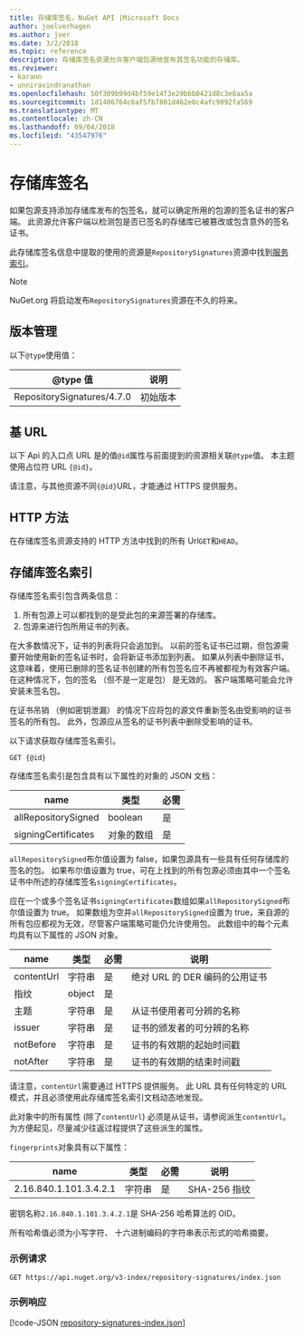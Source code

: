 ```yaml
---
title: 存储库签名，NuGet API |Microsoft Docs
author: joelverhagen
ms.author: jver
ms.date: 3/2/2018
ms.topic: reference
description: 存储库签名资源允许客户端包源地宣布其签名功能的存储库。
ms.reviewer:
- karann
- unniravindranathan
ms.openlocfilehash: 50f309b99d4bf59e14f3e29b6b0421d8c3e8aa5a
ms.sourcegitcommit: 1d1406764c6af5fb7801d462e0c4afc9092fa569
ms.translationtype: MT
ms.contentlocale: zh-CN
ms.lasthandoff: 09/04/2018
ms.locfileid: "43547976"
---
```

# <a name="repository-signatures"></a>存储库签名

如果包源支持添加存储库发布的包签名，就可以确定所用的包源的签名证书的客户端。 此资源允许客户端以检测包是否已签名的存储库已被篡改或包含意外的签名证书。

此存储库签名信息中提取的使用的资源是`RepositorySignatures`资源中找到[服务索引](service-index.md)。

> [!Note]
> NuGet.org 将启动发布`RepositorySignatures`资源在不久的将来。

## <a name="versioning"></a>版本管理

以下`@type`使用值：

@type 值                | 说明
-------------------------- | -----
RepositorySignatures/4.7.0 | 初始版本

## <a name="base-url"></a>基 URL

以下 Api 的入口点 URL 是的值`@id`属性与前面提到的资源相关联`@type`值。 本主题使用占位符 URL `{@id}`。

请注意，与其他资源不同`{@id}`URL，才能通过 HTTPS 提供服务。

## <a name="http-methods"></a>HTTP 方法

在存储库签名资源支持的 HTTP 方法中找到的所有 Url`GET`和`HEAD`。

## <a name="repository-signatures-index"></a>存储库签名索引

存储库签名索引包含两条信息：

1. 所有包源上可以都找到的是受此包的来源签署的存储库。
1. 包源来进行包所用证书的列表。

在大多数情况下，证书的列表将只会追加到。 以前的签名证书已过期，但包源需要开始使用新的签名证书时，会将新证书添加到列表。 如果从列表中删除证书，这意味着，使用已删除的签名证书创建的所有包签名应不再被都视为有效客户端。 在这种情况下，包的签名 （但不是一定是包） 是无效的。 客户端策略可能会允许安装未签名包。

在证书吊销 （例如密钥泄漏） 的情况下应将包的源文件重新签名由受影响的证书签名的所有包。 此外，包源应从签名的证书列表中删除受影响的证书。

以下请求获取存储库签名索引。

    GET {@id}

存储库签名索引是包含具有以下属性的对象的 JSON 文档：

name                | 类型             | 必需
------------------- | ---------------- | --------
allRepositorySigned | boolean          | 是
signingCertificates | 对象的数组 | 是

`allRepositorySigned`布尔值设置为 false，如果包源具有一些具有任何存储库的签名的包。 如果布尔值设置为 true，可在上找到的所有包源必须由其中一个签名证书中所述的存储库签名`signingCertificates`。

应在一个或多个签名证书`signingCertificates`数组如果`allRepositorySigned`布尔值设置为 true。 如果数组为空并`allRepositorySigned`设置为 true，来自源的所有包应都视为无效，尽管客户端策略可能仍允许使用包。 此数组中的每个元素均具有以下属性的 JSON 对象。

name         | 类型   | 必需 | 说明
------------ | ------ | -------- | -----
contentUrl   | 字符串 | 是      | 绝对 URL 的 DER 编码的公用证书
指纹 | object | 是      |
主题      | 字符串 | 是      | 从证书使用者可分辨的名称
issuer       | 字符串 | 是      | 证书的颁发者的可分辨的名称
notBefore    | 字符串 | 是      | 证书的有效期的起始时间戳
notAfter     | 字符串 | 是      | 证书的有效期的结束时间戳

请注意，`contentUrl`需要通过 HTTPS 提供服务。 此 URL 具有任何特定的 URL 模式，并且必须使用此存储库签名索引文档动态地发现。 

此对象中的所有属性 (除了`contentUrl`) 必须是从证书，请参阅派生`contentUrl`。
为方便起见，尽量减少往返过程提供了这些派生的属性。

`fingerprints`对象具有以下属性：

name                   | 类型   | 必需 | 说明
---------------------- | ------ | -------- | -----
2.16.840.1.101.3.4.2.1 | 字符串 | 是      | SHA-256 指纹

密钥名称`2.16.840.1.101.3.4.2.1`是 SHA-256 哈希算法的 OID。

所有哈希值必须为小写字符、 十六进制编码的字符串表示形式的哈希摘要。

### <a name="sample-request"></a>示例请求

    GET https://api.nuget.org/v3-index/repository-signatures/index.json

### <a name="sample-response"></a>示例响应

[!code-JSON [repository-signatures-index.json](./_data/repository-signatures-index.json)]
